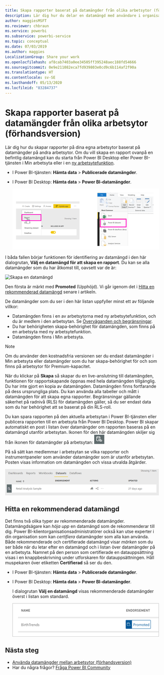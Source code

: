 ```yaml
---
title: Skapa rapporter baserat på datamängder från olika arbetsytor (förhandsversion) – Power BI
description: Lär dig hur du delar en datamängd med användare i organisationen. De kan sedan skapa rapporter baserat på din datamängd på sina egna arbetsytor.
author: maggiesMSFT
ms.reviewer: chbraun
ms.service: powerbi
ms.subservice: powerbi-service
ms.topic: conceptual
ms.date: 07/03/2019
ms.author: maggies
LocalizationGroup: Share your work
ms.openlocfilehash: af8cab7403a0ee34505ff395248aec188fd54666
ms.sourcegitcommit: 0e9e211082eca7fd939803e0cd9c6b114af2f90a
ms.translationtype: HT
ms.contentlocale: sv-SE
ms.lasthandoff: 05/13/2020
ms.locfileid: "83284737"
---
```

# <a name="create-reports-based-on-datasets-from-different-workspaces-preview"></a>Skapa rapporter baserat på datamängder från olika arbetsytor (förhandsversion)

Lär dig hur du skapar rapporter på dina egna arbetsytor baserat på datamängder på andra arbetsytor. Om du vill skapa en rapport ovanpå en befintlig datamängd kan du starta från Power BI Desktop eller Power BI-tjänsten i Min arbetsyta eller i en [ny arbetsytefunktion](../collaborate-share/service-create-the-new-workspaces.md).

- I Power BI-tjänsten: **Hämta data** > **Publicerade datamängder**.
- I Power BI Desktop: **Hämta data** > **Power BI-datamängder**.

    ![Ansluta till en befintlig datamängd](media/service-datasets-across-workspaces/power-bi-connect-dataset-pk.png)
   
I båda fallen börjar funktionen för identifiering av datamängd i den här dialogrutan, **Välj en datamängd för att skapa en rapport**. Du kan se alla datamängder som du har åtkomst till, oavsett var de är:

![Skapa en datamängd](media/service-datasets-across-workspaces/power-bi-select-dataset.png)

Den första är märkt med **Promoted** (Upphöjd). Vi går igenom det i [Hitta en rekommenderad datamängd](#find-an-endorsed-dataset) senare i artikeln.

De datamängder som du ser i den här listan uppfyller minst ett av följande villkor:

- Datamängden finns i en av arbetsytorna med ny arbetsytefunktion, och du är medlem i den arbetsytan. Se [Överväganden och begränsningar](service-datasets-across-workspaces.md#considerations-and-limitations).
- Du har behörigheten skapa-behörighet för datamängden, som finns på en arbetsyta med ny arbetsytefunktion.
- Datamängden finns i Min arbetsyta.

> [!NOTE]
> Om du använder den kostnadsfria versionen ser du endast datamängder i Min arbetsyta eller datamängder som du har skapa-behörighet för och som finns på arbetsytor för Premium-kapacitet.

När du klickar på **Skapa** så skapar du en live-anslutning till datamängden, funktionen för rapportskapande öppnas med hela datamängden tillgänglig. Du har inte gjort en kopia av datamängden. Datamängden finns fortfarande på dess ursprungliga plats. Du kan använda alla tabeller och mått i datamängden för att skapa egna rapporter. Begränsningar gällande säkerhet på radnivå (RLS) för datamängden gäller, så du ser endast data som du har behörighet att se baserat på din RLS-roll.

Du kan spara rapporten på den aktuella arbetsytan i Power BI-tjänsten eller publicera rapporten till en arbetsyta från Power BI Desktop. Power BI skapar automatiskt en post i listan över datamängder om rapporten baseras på en datamängd utanför arbetsytan. Ikonen för den här datamängden skiljer sig från ikonen för datamängder på arbetsytan: ![Ikon för delad datamängd](media/service-datasets-discover-across-workspaces/power-bi-shared-dataset-icon.png)

På så sätt kan medlemmar i arbetsytan se vilka rapporter och instrumentpaneler som använder datamängder som är utanför arbetsytan. Posten visas information om datamängden och vissa utvalda åtgärder.

![Datamängdsåtgärder](media/service-datasets-across-workspaces/power-bi-dataset-actions.png)

## <a name="find-an-endorsed-dataset"></a>Hitta en rekommenderad datamängd

Det finns två olika typer av rekommenderade datamängder. Datamängdsägare kan *höja upp* en datamängd som de rekommenderar till dig. Power BI-klientorganisationsadministratörer också kan utse experter i din organisation som kan *certifiera* datamängder som alla kan använda. Både rekommenderade och certifierade datamängd visar *märken* som du ser både när du letar efter en datamängd och i listan över datamängder på en arbetsyta. Namnet på den person som certifierade en datauppsättning visas i en knappbeskrivning under utforskaren för datauppsättningen. Håll muspekaren över etiketten **Certifierad** så ser du den.

- I Power BI-tjänsten: **Hämta data** > **Publicerade datamängder**.
- I Power BI Desktop: **Hämta data** > **Power BI-datamängder**.

    I dialogrutan **Välj en datamängd** visas rekommenderade datamängder överst i listan som standard. 

    ![Upphöjd datamängd](media/service-datasets-certify-promote/power-bi-dataset-promoted.png)

## <a name="next-steps"></a>Nästa steg

- [Använda datamängder mellan arbetsytor (förhandsversion)](service-datasets-across-workspaces.md)
- Har du några frågor? [Fråga Power BI Community](https://community.powerbi.com/)
